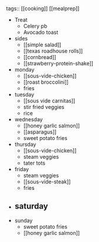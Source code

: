 
tags:: [[cooking]] [[mealprep]]

- Treat
	- Celery pb
	- Avocado toast
- sides
	- [[simple salad]]
	- [[texas roadhouse rolls]]
	- [[cornbread]]
	- [[strawberry-protein-shake]]
- monday
	- [[sous-vide-chicken]]
	- [[roast broccolini]]
	- fries
- tuesday
	- [[sous vide carnitas]]
	- stir fried veggies
	- rice
- wednesday
	- [[honey garlic salmon]]
	- [[asparagus]]
	- sweet potato fries
- thursday
	- [[sous-vide-chicken]]
	- steam veggies
	- tater tots
- friday
	- steam veggies
	- [[sous-vide-steak]]
	- fries
- saturday
	-
- sunday
	- sweet potato fries
	- [[honey garlic salmon]]